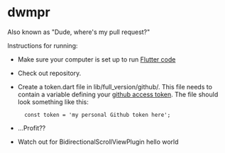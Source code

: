 # dwmpr
Also known as "Dude, where's my pull request?"

Instructions for running: 

- Make sure your computer is set up to run [Flutter code](https://flutter.io/) 
- Check out repository.
- Create a token.dart file in lib/full_version/github/. This file needs to contain a variable defining your [github access token](https://help.github.com/articles/creating-a-personal-access-token-for-the-command-line/). The file should look something like this:

        const token = 'my personal Github token here';
        
- ...Profit??
- Watch out for BidirectionalScrollViewPlugin hello world
